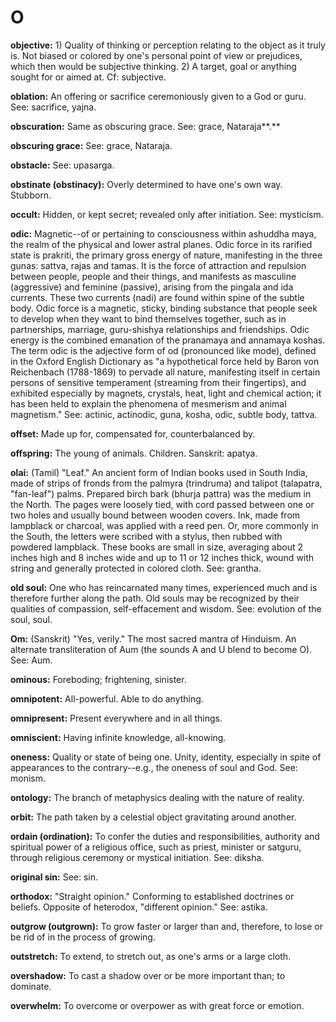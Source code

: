 O
=

**objective:** 1) Quality of thinking or perception relating to the
object as it truly is. Not biased or colored by one's personal point of
view or prejudices, which then would be subjective thinking. 2) A
target, goal or anything sought for or aimed at. Cf: subjective.

**oblation:** An offering or sacrifice ceremoniously given to a God or
guru. See: sacrifice, yajna.

**obscuration:** Same as obscuring grace. See: grace, Nataraja**.**

**obscuring grace:** See: grace, Nataraja.

**obstacle:** See: upasarga.

**obstinate (obstinacy):** Overly determined to have one's own way.
Stubborn.

**occult:** Hidden, or kept secret; revealed only after initiation. See:
mysticism.

**odic:** Magnetic--of or pertaining to consciousness within ashuddha
maya, the realm of the physical and lower astral planes. Odic force in
its rarified state is prakriti, the primary gross energy of nature,
manifesting in the three gunas: sattva, rajas and tamas. It is the force
of attraction and repulsion between people, people and their things, and
manifests as masculine (aggressive) and feminine (passive), arising from
the pingala and ida currents. These two currents (nadi) are found within
spine of the subtle body. Odic force is a magnetic, sticky, binding
substance that people seek to develop when they want to bind themselves
together, such as in partnerships, marriage, guru-shishya relationships
and friendships. Odic energy is the combined emanation of the pranamaya
and annamaya koshas. The term odic is the adjective form of od
(pronounced like mode), defined in the Oxford English Dictionary as "a
hypothetical force held by Baron von Reichenbach (1788-1869) to pervade
all nature, manifesting itself in certain persons of sensitive
temperament (streaming from their fingertips), and exhibited especially
by magnets, crystals, heat, light and chemical action; it has been held
to explain the phenomena of mesmerism and animal magnetism." See:
actinic, actinodic, guna, kosha, odic, subtle body, tattva.

**offset:** Made up for, compensated for, counterbalanced by.

**offspring:** The young of animals. Children. Sanskrit: apatya.

**olai:** (Tamil) "Leaf." An ancient form of Indian books used in South
India, made of strips of fronds from the palmyra (trindruma) and talipot
(talapatra, "fan-leaf") palms. Prepared birch bark (bhurja pattra) was
the medium in the North. The pages were loosely tied, with cord passed
between one or two holes and usually bound between wooden covers. Ink,
made from lampblack or charcoal, was applied with a reed pen. Or, more
commonly in the South, the letters were scribed with a stylus, then
rubbed with powdered lampblack. These books are small in size, averaging
about 2 inches high and 8 inches wide and up to 11 or 12 inches thick,
wound with string and generally protected in colored cloth. See:
grantha.

**old soul:** One who has reincarnated many times, experienced much and
is therefore further along the path. Old souls may be recognized by
their qualities of compassion, self-effacement and wisdom. See:
evolution of the soul, soul.

**Om:** (Sanskrit) "Yes, verily." The most sacred mantra of Hinduism. An
alternate transliteration of Aum (the sounds A and U blend to become O).
See: Aum.

**ominous:** Foreboding; frightening, sinister.

**omnipotent:** All-powerful. Able to do anything.

**omnipresent:** Present everywhere and in all things.

**omniscient:** Having infinite knowledge, all-knowing.

**oneness:** Quality or state of being one. Unity, identity, especially
in spite of appearances to the contrary--e.g., the oneness of soul and
God. See: monism.

**ontology:** The branch of metaphysics dealing with the nature of
reality.

**orbit:** The path taken by a celestial object gravitating around
another.

**ordain (ordination):** To confer the duties and responsibilities,
authority and spiritual power of a religious office, such as priest,
minister or satguru, through religious ceremony or mystical initiation.
See: diksha.

**original sin:** See: sin.

**orthodox:** "Straight opinion." Conforming to established doctrines or
beliefs. Opposite of heterodox, "different opinion." See: astika.

**outgrow (outgrown):** To grow faster or larger than and, therefore, to
lose or be rid of in the process of growing.

**outstretch:** To extend, to stretch out, as one's arms or a large
cloth.

**overshadow:** To cast a shadow over or be more important than; to
dominate.

**overwhelm:** To overcome or overpower as with great force or emotion.


